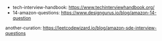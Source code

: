 - tech-interview-handbook: <https://www.techinterviewhandbook.org/>  
- 14-amazon-questions: <https://www.designgurus.io/blog/amazon-14-question>  

another-curation: <https://leetcodewizard.io/blog/amazon-sde-interview-questions>
